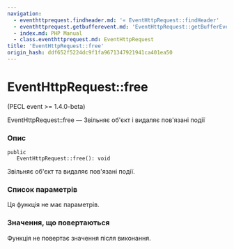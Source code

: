 ```yaml
---
navigation:
  - eventhttprequest.findheader.md: '« EventHttpRequest::findHeader'
  - eventhttprequest.getbufferevent.md: 'EventHttpRequest::getBufferEvent »'
  - index.md: PHP Manual
  - class.eventhttprequest.md: EventHttpRequest
title: 'EventHttpRequest::free'
origin_hash: ddf652f5224dc9f1fa9671347921941ca401ea50
---
```

# EventHttpRequest::free

(PECL event >= 1.4.0-beta)

EventHttpRequest::free — Звільняє об'єкт і видаляє пов'язані події

### Опис

```methodsynopsis
public
   EventHttpRequest::free(): void
```

Звільняє об'єкт та видаляє пов'язані події.

### Список параметрів

Ця функція не має параметрів.

### Значення, що повертаються

Функція не повертає значення після виконання.
